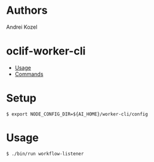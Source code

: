 # Authors

Andrei Kozel

oclif-worker-cli
=================

* [Usage](#usage)
* [Commands](#commands)

# Setup
```sh-session
$ export NODE_CONFIG_DIR=${AI_HOME}/worker-cli/config
```

# Usage

```sh-session
$ ./bin/run workflow-listener
```
